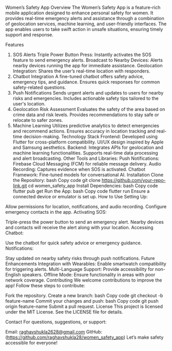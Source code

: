Women’s Safety App
Overview
The Women’s Safety App is a feature-rich mobile application designed to enhance personal safety for women. It provides real-time emergency alerts and assistance through a combination of geolocation services, machine learning, and user-friendly interfaces. The app enables users to take swift action in unsafe situations, ensuring timely support and response.

Features
1. SOS Alerts
Triple Power Button Press: Instantly activates the SOS feature to send emergency alerts.
Broadcast to Nearby Devices: Alerts nearby devices running the app for immediate assistance.
Geolocation Integration: Shares the user’s real-time location with responders.
2. Chatbot Integration
A fine-tuned chatbot offers safety advice, emergency tips, and guidance.
Ensures quick responses for common safety-related questions.
3. Push Notifications
Sends urgent alerts and updates to users for nearby risks and emergencies.
Includes actionable safety tips tailored to the user's location.
4. Geolocation Risk Assessment
Evaluates the safety of the area based on crime data and risk levels.
Provides recommendations to stay safe or relocate to safer zones.
5. Machine Learning
Utilizes predictive analytics to detect emergencies and recommend actions.
Ensures accuracy in location tracking and real-time decision-making.
Technology Stack
Frontend:
Developed using Flutter for cross-platform compatibility.
UI/UX design inspired by Apple and Samsung aesthetics.
Backend:
Integrates APIs for geolocation and machine learning functionalities.
Supports real-time data processing and alert broadcasting.
Other Tools and Libraries:
Push Notifications: Firebase Cloud Messaging (FCM) for reliable message delivery.
Audio Recording: Captures evidence when SOS is activated.
Chatbot Framework: Fine-tuned models for conversational AI.
Installation
Clone the Repository:
bash
Copy code
git clone https://github.com/your-repo-link.git
cd women_safety_app
Install Dependencies:
bash
Copy code
flutter pub get
Run the App:
bash
Copy code
flutter run
Ensure a connected device or emulator is set up.
How to Use
Setting Up:

Allow permissions for location, notifications, and audio recording.
Configure emergency contacts in the app.
Activating SOS:

Triple-press the power button to send an emergency alert.
Nearby devices and contacts will receive the alert along with your location.
Accessing Chatbot:

Use the chatbot for quick safety advice or emergency guidance.
Notifications:

Stay updated on nearby safety risks through push notifications.
Future Enhancements
Integration with Wearables: Enable smartwatch compatibility for triggering alerts.
Multi-Language Support: Provide accessibility for non-English speakers.
Offline Mode: Ensure functionality in areas with poor network coverage.
Contributing
We welcome contributions to improve the app! Follow these steps to contribute:

Fork the repository.
Create a new branch:
bash
Copy code
git checkout -b feature-name
Commit your changes and push:
bash
Copy code
git push origin feature-name
Submit a pull request.
License
This project is licensed under the MIT License. See the LICENSE file for details.

Contact
For questions, suggestions, or support:

Email: raghavshukla2628@gmail.com
GitHub: (https://github.com/raghavshukla28/women_safety_app)
Let’s make safety accessible for everyone!
